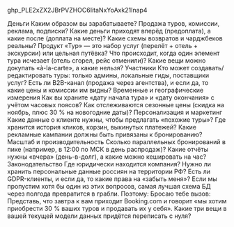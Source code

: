 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

Деньги
Каким образом вы зарабатываете? Продажа туров, комиссии, реклама, подписки?
Какие деньги приходят вперёд (предоплата), а какие после (доплата на месте)?
Какие схемы возвратов и чарджбеков реальны?
Продукт
«Тур» — это набор услуг (перелёт + отель + экскурсии) или цельная путёвка?
Что происходит, когда один элемент тура исчезает (отель сгорел, рейс отменили)?
Какие вещи можно докупать «à-la-carte», а какие нельзя?
Участники
Кто может создавать/редактировать туры: только админы, локальные гиды, поставщики услуг?
Есть ли B2B-канал (продажа через агентства), и если да, то какие цены и комиссии им видны?
Временные и географические измерения
Как вы храните «дату начала тура» и «дату окончания» с учётом часовых поясов?
Как отслеживаются сезонные цены (скидка на ноябрь, плюс 30 % на новогодние даты)?
Персонализация и маркетинг
Какие данные о клиенте нужны, чтобы предлагать «похожие туры»?
Где хранится история кликов, корзин, выкинутых платежей?
Какие рекламные кампании должны быть привязаны к бронированию?
Масштаб и производительность
Сколько параллельных бронирований в пике (например, в 12:00 по МСК в день распродаж)?
Какие отчёты нужны «вчера» (день-в-долг), а какие можно кешировать на час?
Законодательство
Где юридически находится компания?
Нужно ли хранить персональные данные россиян на территории РФ?
Есть ли GDPR-клиенты, и если да, то какие права на «забыть меня»?
Если мы пропустим хотя бы один из этих вопросов, самая лучшая схема БД через полгода превратится в грабли. Поэтому:
Бросаю тебе вызов:
Представь, что завтра к вам приходит Booking.com и говорит «мы хотим приобрести 30 % ваших туров и продавать их у себя». Какие три вещи в вашей текущей модели данных придётся переписать с нуля?
